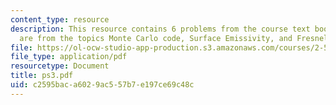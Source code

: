 ```yaml
---
content_type: resource
description: This resource contains 6 problems from the course text book. Problems
  are from the topics Monte Carlo code, Surface Emissivity, and Fresnel formula.
file: https://ol-ocw-studio-app-production.s3.amazonaws.com/courses/2-58j-radiative-transfer-spring-2006/c2595baca6029ac557b7e197ce69c48c_ps3.pdf
file_type: application/pdf
resourcetype: Document
title: ps3.pdf
uid: c2595bac-a602-9ac5-57b7-e197ce69c48c
---
```

